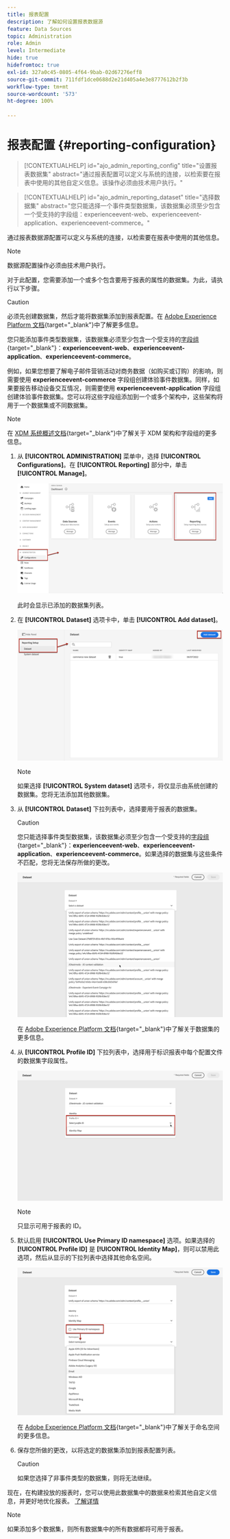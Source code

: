 ```yaml
---
title: 报表配置
description: 了解如何设置报表数据源
feature: Data Sources
topic: Administration
role: Admin
level: Intermediate
hide: true
hidefromtoc: true
exl-id: 327a0c45-0805-4f64-9bab-02d67276eff8
source-git-commit: 711fdf1dce0688d2e21d405a4e3e8777612b2f3b
workflow-type: tm+mt
source-wordcount: '573'
ht-degree: 100%

---
```


# 报表配置 {#reporting-configuration}

>[!CONTEXTUALHELP]
>id="ajo_admin_reporting_config"
>title="设置报表数据集"
>abstract="通过报表配置可以定义与系统的连接，以检索要在报表中使用的其他自定义信息。该操作必须由技术用户执行。"

>[!CONTEXTUALHELP]
>id="ajo_admin_reporting_dataset"
>title="选择数据集"
>abstract="您只能选择一个事件类型数据集，该数据集必须至少包含一个受支持的字段组：experienceevent-web、experienceevent-application、experienceevent-commerce。"

通过报表数据源配置可以定义与系统的连接，以检索要在报表中使用的其他信息。

>[!NOTE]
>
>数据源配置操作必须由技术用户执行。<!--Rights?-->

对于此配置，您需要添加一个或多个包含要用于报表的属性的数据集。为此，请执行以下步骤。

>[!CAUTION]
>
>必须先创建数据集，然后才能将数据集添加到报表配置。在 [Adobe Experience Platform 文档](https://experienceleague.adobe.com/docs/experience-platform/catalog/datasets/user-guide.html?lang=zh_Hans#create){target=&quot;_blank&quot;}中了解更多信息。
>
>您只能添加事件类型数据集，该数据集必须至少包含一个受支持的[字段组](https://experienceleague.adobe.com/docs/experience-platform/xdm/tutorials/create-schema-ui.html?lang=zh_Hans#field-group){target=&quot;_blank&quot;}：**experienceevent-web**、**experienceevent-application**、**experienceevent-commerce**。

<!--
➡️ [Discover this feature in video](#video)
-->

例如，如果您想要了解电子邮件营销活动对商务数据（如购买或订购）的影响，则需要使用 **experienceevent-commerce** 字段组创建体验事件数据集。同样，如果要报告移动设备交互情况，则需要使用 **experienceevent-application** 字段组创建体验事件数据集。<!--If you want to report on web interactions then you need to include the web field group.-->您可以将这些字段组添加到一个或多个架构中，这些架构将用于一个数据集或不同数据集。

>[!NOTE]
>
>在 [XDM 系统概述文档](https://experienceleague.adobe.com/docs/experience-platform/xdm/home.html?lang=zh_Hans){target=&quot;_blank&quot;}中了解关于 XDM 架构和字段组的更多信息。

1. 从 **[!UICONTROL ADMINISTRATION]** 菜单中，选择 **[!UICONTROL Configurations]**。在 **[!UICONTROL Reporting]** 部分中，单击 **[!UICONTROL Manage]**。

   ![](assets/reporting-config-menu.png)

   此时会显示已添加的数据集列表。

1. 在 **[!UICONTROL Dataset]** 选项卡中，单击 **[!UICONTROL Add dataset]**。

   ![](assets/reporting-config-add.png)

   >[!NOTE]
   >
   >如果选择 **[!UICONTROL System dataset]** 选项卡，将仅显示由系统创建的数据集。您将无法添加其他数据集。

1. 从 **[!UICONTROL Dataset]** 下拉列表中，选择要用于报表的数据集。

   >[!CAUTION]
   >
   >您只能选择事件类型数据集，该数据集必须至少包含一个受支持的[字段组](https://experienceleague.adobe.com/docs/experience-platform/xdm/tutorials/create-schema-ui.html#field-group){target=&quot;_blank&quot;}：**experienceevent-web**、**experienceevent-application**、**experienceevent-commerce**。如果选择的数据集与这些条件不匹配，您将无法保存所做的更改。

   ![](assets/reporting-config-datasets.png)

   在 [Adobe Experience Platform 文档](https://experienceleague.adobe.com/docs/experience-platform/catalog/datasets/overview.html?lang=zh_Hans){target=&quot;_blank&quot;}中了解关于数据集的更多信息。

1. 从 **[!UICONTROL Profile ID]** 下拉列表中，选择用于标识报表中每个配置文件的数据集字段属性。

   ![](assets/reporting-config-profile-id.png)

   >[!NOTE]
   >
   >只显示可用于报表的 ID。

1. 默认启用 **[!UICONTROL Use Primary ID namespace]** 选项。如果选择的 **[!UICONTROL Profile ID]** 是 **[!UICONTROL Identity Map]**，则可以禁用此选项，然后从显示的下拉列表中选择其他命名空间。

   ![](assets/reporting-config-namespace.png)

   在 [Adobe Experience Platform 文档](https://experienceleague.adobe.com/docs/experience-platform/identity/namespaces.html?lang=zh-Hans){target=&quot;_blank&quot;}中了解关于命名空间的更多信息。

1. 保存您所做的更改，以将选定的数据集添加到报表配置列表。

   >[!CAUTION]
   >
   >如果您选择了非事件类型的数据集，则将无法继续。

现在，在构建投放的报表时，您可以使用此数据集中的数据来检索其他自定义信息，并更好地优化报表。 [了解详情](content-experiment.md#objectives-global)

>[!NOTE]
>
>如果添加多个数据集，则所有数据集中的所有数据都将可用于报表。


<!--
## How-to video {#video}

Understand how to configure Experience Platform reporting data sources.

>[!VIDEO]()
-->
